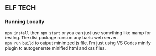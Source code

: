 ## ELF TECH

### Running Locally  
`npm install` then `npm start` or you can just use something like mamp for testing. The dist package runs on any basic web server.  
`npm run build` to output minimized js file. I'm just using VS Codes minify plugin to autogenerate minified html and css files.  






